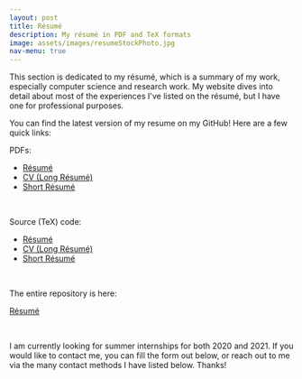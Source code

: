 ```yaml
---
layout: post
title: Résumé
description: My résumé in PDF and TeX formats
image: assets/images/resumeStockPhoto.jpg
nav-menu: true
---
```


This section is dedicated to my résumé, which is a summary of my work, especially computer science and research work. My website dives into detail about most of the experiences I've listed on the résumé, but I have one for professional purposes.

You can find the latest version of my resume on my GitHub!  Here are a few quick links:

PDFs:

<ul class="actions">
    <li><a href="https://github.com/2019aliu/Resume/blob/master/AlexLiuResume.pdf" class="button">Résumé <i class="fa fa-file-pdf-o" style="font-size:24px"></i> </a></li>
    <li><a href="https://github.com/2019aliu/Resume/blob/master/AlexLiuCV.pdf" class="button">CV (Long Résumé) <i class="fa fa-file-pdf-o" style="font-size:24px"></i></a></li>
    <li><a href="https://github.com/2019aliu/Resume/blob/master/AlexLiuResumeShort.pdf" class="button">Short Résumé <i class="fa fa-file-pdf-o" style="font-size:24px"></i></a></li>
</ul>
<!-- * [Resume PDF](https://github.com/2019aliu/Resume/blob/master/AlexLiuResume.pdf)
* [CV (Long Resume) PDF](https://github.com/2019aliu/Resume/blob/master/AlexLiuCV.pdf)
* [Short Resume PDF](https://github.com/2019aliu/Resume/blob/master/AlexLiuResumeShort.pdf) -->

<br/>

Source (TeX) code:

<ul class="actions">
    <li><a href="https://github.com/2019aliu/Resume/blob/master/resume.tex" class="button">Résumé <i class="fa fa-file-code-o" style="font-size:24px"></i> </a></li>
    <li><a href="https://github.com/2019aliu/Resume/blob/master/cv.tex" class="button">CV (Long Résumé) <i class="fa fa-file-code-o" style="font-size:24px"></i></a></li>
    <li><a href="https://github.com/2019aliu/Resume/blob/master/resumeShort.tex" class="button">Short Résumé <i class="fa fa-file-code-o" style="font-size:24px"></i></a></li>
</ul>

<!-- * [Resume Tex](https://github.com/2019aliu/Resume/blob/master/resume.tex)
* [CV (Long Resume) Tex](https://github.com/2019aliu/Resume/blob/master/cv.tex)
* [Short Resume Tex](https://github.com/2019aliu/Resume/blob/master/resumeShort.tex) -->

<br/>

The entire repository is here:

<a href="https://www.github.com/2019aliu/Resume" class="button">Résumé <i class="fa fa-github" style="font-size:24px; vertical-align:middle"></i></a>

<br/>

I am currently looking for summer internships for both 2020 and 2021. If you would like to contact me, you can fill the form out below, or reach out to me via the many contact methods I have listed below. Thanks!
